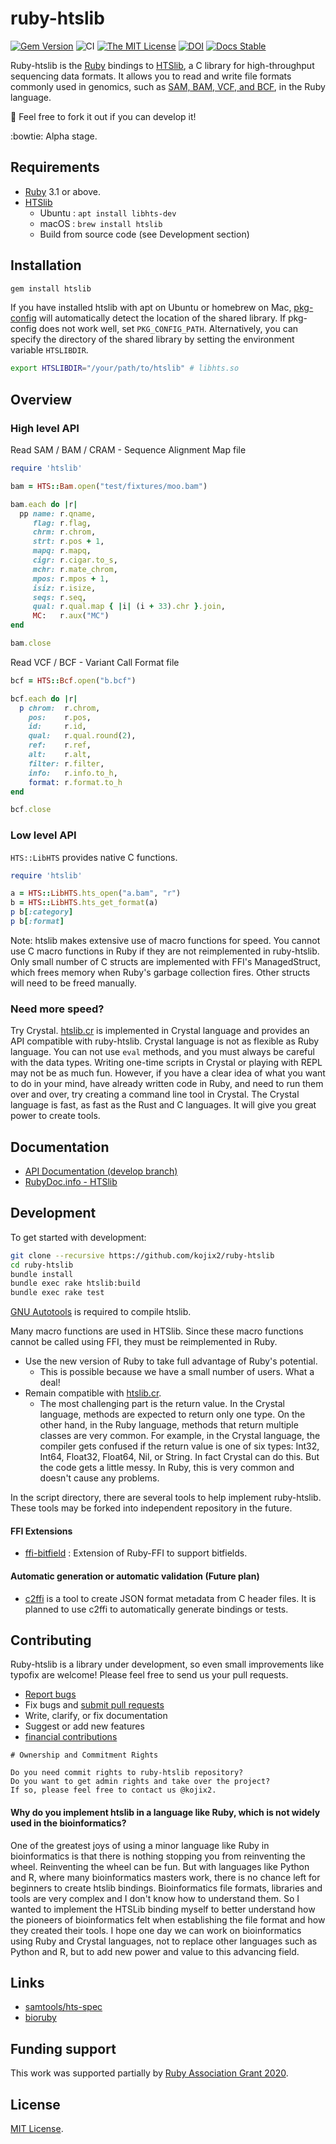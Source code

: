 # ruby-htslib

[![Gem Version](https://badge.fury.io/rb/htslib.svg)](https://badge.fury.io/rb/htslib)
![CI](https://github.com/kojix2/ruby-htslib/workflows/CI/badge.svg)
[![The MIT License](https://img.shields.io/badge/license-MIT-blue.svg)](LICENSE.txt)
[![DOI](https://zenodo.org/badge/247078205.svg)](https://zenodo.org/badge/latestdoi/247078205)
[![Docs Stable](https://img.shields.io/badge/docs-stable-blue.svg)](https://rubydoc.info/gems/htslib)

Ruby-htslib is the [Ruby](https://www.ruby-lang.org) bindings to [HTSlib](https://github.com/samtools/htslib), a C library for high-throughput sequencing data formats. It allows you to read and write file formats commonly used in genomics, such as [SAM, BAM, VCF, and BCF](http://samtools.github.io/hts-specs/), in the Ruby language.

:apple: Feel free to fork it out if you can develop it! 

:bowtie: Alpha stage.

## Requirements

* [Ruby](https://github.com/ruby/ruby) 3.1 or above.
* [HTSlib](https://github.com/samtools/htslib)
  * Ubuntu : `apt install libhts-dev`
  * macOS : `brew install htslib`
  * Build from source code (see Development section)

## Installation

```sh
gem install htslib
```

If you have installed htslib with apt on Ubuntu or homebrew on Mac, [pkg-config](https://github.com/ruby-gnome/pkg-config) 
will automatically detect the location of the shared library. If pkg-config does not work well, set `PKG_CONFIG_PATH`.
Alternatively, you can specify the directory of the shared library by setting the environment variable `HTSLIBDIR`.

```sh
export HTSLIBDIR="/your/path/to/htslib" # libhts.so
```

## Overview

### High level API

Read SAM / BAM / CRAM - Sequence Alignment Map file

```ruby
require 'htslib'

bam = HTS::Bam.open("test/fixtures/moo.bam")

bam.each do |r|
  pp name: r.qname,
     flag: r.flag,
     chrm: r.chrom,
     strt: r.pos + 1,
     mapq: r.mapq,
     cigr: r.cigar.to_s,
     mchr: r.mate_chrom,
     mpos: r.mpos + 1,
     isiz: r.isize,
     seqs: r.seq,
     qual: r.qual.map { |i| (i + 33).chr }.join,
     MC:   r.aux("MC")
end

bam.close
```

Read VCF / BCF - Variant Call Format file

```ruby
bcf = HTS::Bcf.open("b.bcf")

bcf.each do |r|
  p chrom:  r.chrom,
    pos:    r.pos,
    id:     r.id,
    qual:   r.qual.round(2),
    ref:    r.ref,
    alt:    r.alt,
    filter: r.filter,
    info:   r.info.to_h,
    format: r.format.to_h
end

bcf.close
```

### Low level API

`HTS::LibHTS` provides native C functions. 

```ruby
require 'htslib'

a = HTS::LibHTS.hts_open("a.bam", "r")
b = HTS::LibHTS.hts_get_format(a)
p b[:category]
p b[:format]
```

Note: htslib makes extensive use of macro functions for speed. You cannot use C macro functions in Ruby if they are not reimplemented in ruby-htslib. Only small number of C structs are implemented with FFI's ManagedStruct, which frees memory when Ruby's garbage collection fires. Other structs will need to be freed manually. 

### Need more speed?

Try Crystal. [htslib.cr](https://github.com/bio-crystal/htslib.cr) is implemented in Crystal language and provides an API compatible with ruby-htslib. Crystal language is not as flexible as Ruby language. You can not use `eval` methods, and you must always be careful with the data types. Writing one-time scripts in Crystal or playing with REPL may not be as much fun. However, if you have a clear idea of what you want to do in your mind, have already written code in Ruby, and need to run them over and over, try creating a command line tool in Crystal.  The Crystal language is fast, as fast as the Rust and C languages. It will give you great power to create tools.

## Documentation

* [API Documentation (develop branch)](https://kojix2.github.io/ruby-htslib/)
* [RubyDoc.info - HTSlib](https://rdoc.info/gems/htslib)

## Development

To get started with development:

```sh
git clone --recursive https://github.com/kojix2/ruby-htslib
cd ruby-htslib
bundle install
bundle exec rake htslib:build
bundle exec rake test
```

[GNU Autotools](https://en.wikipedia.org/wiki/GNU_Autotools) is required to compile htslib.

Many macro functions are used in HTSlib. Since these macro functions cannot be called using FFI, they must be reimplemented in Ruby.

* Use the new version of Ruby to take full advantage of Ruby's potential.
  * This is possible because we have a small number of users. What a deal!
* Remain compatible with [htslib.cr](https://github.com/bio-crystal/htslib.cr).
  * The most challenging part is the return value. In the Crystal language, methods are expected to return only one type. On the other hand, in the Ruby language, methods that return multiple classes are very common. For example, in the Crystal language, the compiler gets confused if the return value is one of six types: Int32, Int64, Float32, Float64, Nil, or String. In fact Crystal can do this. But the code gets a little messy. In Ruby, this is very common and doesn't cause any problems. 

In the script directory, there are several tools to help implement ruby-htslib. These tools may be forked into independent repository in the future.

#### FFI Extensions

* [ffi-bitfield](https://github.com/kojix2/ffi-bitfield) : Extension of Ruby-FFI to support bitfields.

#### Automatic generation or automatic validation (Future plan)

+ [c2ffi](https://github.com/rpav/c2ffi) is a tool to create JSON format metadata from C header files. It is planned to use c2ffi to automatically generate bindings or tests.

## Contributing

Ruby-htslib is a library under development, so even small improvements like typofix are welcome! Please feel free to send us your pull requests.

* [Report bugs](https://github.com/kojix2/ruby-htslib/issues)
* Fix bugs and [submit pull requests](https://github.com/kojix2/ruby-htslib/pulls)
* Write, clarify, or fix documentation
* Suggest or add new features
* [financial contributions](https://github.com/sponsors/kojix2)


```
# Ownership and Commitment Rights

Do you need commit rights to ruby-htslib repository?
Do you want to get admin rights and take over the project?
If so, please feel free to contact us @kojix2.
```

#### Why do you implement htslib in a language like Ruby, which is not widely used in the bioinformatics?

One of the greatest joys of using a minor language like Ruby in bioinformatics is that there is nothing stopping you from reinventing the wheel. Reinventing the wheel can be fun. But with languages like Python and R, where many bioinformatics masters work, there is no chance left for beginners to create htslib bindings. Bioinformatics file formats, libraries and tools are very complex and I don't know how to understand them. So I wanted to implement the HTSLib binding myself to better understand how the pioneers of bioinformatics felt when establishing the file format and how they created their tools. I hope one day we can work on bioinformatics using Ruby and Crystal languages, not to replace other languages such as Python and R, but to add new power and value to this advancing field.

## Links

* [samtools/hts-spec](https://github.com/samtools/hts-specs)
* [bioruby](https://github.com/bioruby/bioruby)

## Funding support

This work was supported partially by [Ruby Association Grant 2020](https://www.ruby.or.jp/en/news/20201022).
## License

[MIT License](https://opensource.org/licenses/MIT).
